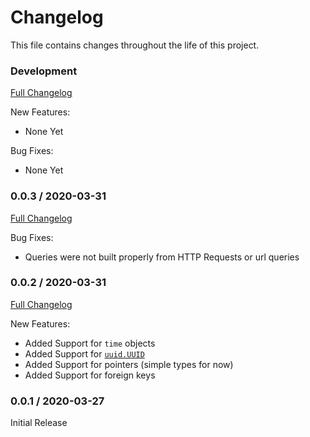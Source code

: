 # Changelog

This file contains changes throughout the life of this project.

### Development
[Full Changelog](https://github.com/gildas/fluent-plugin-bunyan/compare/v0.0.3...dev)

New Features:
* None Yet

Bug Fixes:  
* None Yet

### 0.0.3 / 2020-03-31
[Full Changelog](https://github.com/gildas/fluent-plugin-bunyan/compare/v0.0.2...v0.0.3)

Bug Fixes:  
* Queries were not built properly from HTTP Requests or url queries

### 0.0.2 / 2020-03-31
[Full Changelog](https://github.com/gildas/fluent-plugin-bunyan/compare/v0.0.1...v0.0.2)

New Features:
* Added Support for `time` objects
* Added Support for [`uuid.UUID`](https://pkg.go.dev/github.com/google/uuid)
* Added Support for pointers (simple types for now)
* Added Support for foreign keys

### 0.0.1 / 2020-03-27

Initial Release
